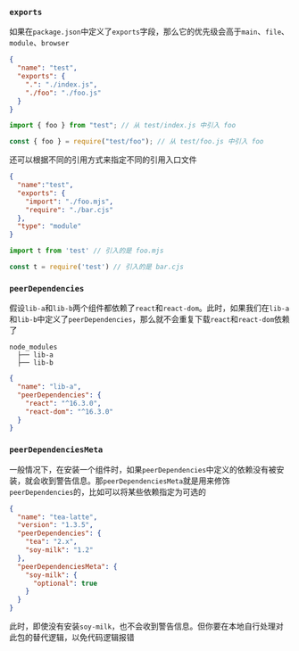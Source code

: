 ### `exports`

如果在`package.json`中定义了`exports`字段，那么它的优先级会高于`main`、`file`、`module`、`browser`

```json
{
  "name": "test",
  "exports": {
    ".": "./index.js",
    "./foo": "./foo.js"
  }
}
```

```js
import { foo } from "test"; // 从 test/index.js 中引入 foo
```

```js
const { foo } = require("test/foo"); // 从 test/foo.js 中引入 foo
```

还可以根据不同的引用方式来指定不同的引用入口文件

```json
{ 
  "name":"test",
  "exports": {
    "import": "./foo.mjs",
    "require": "./bar.cjs"
  },
  "type": "module"
}
```

```js
import t from 'test' // 引入的是 foo.mjs
```

```js
const t = require('test') // 引入的是 bar.cjs
```

### `peerDependencies`

假设`lib-a`和`lib-b`两个组件都依赖了`react`和`react-dom`。此时，如果我们在`lib-a`和`lib-b`中定义了`peerDependencies`，那么就不会重复下载`react`和`react-dom`依赖了

```text
node_modules
  ├── lib-a
  ├── lib-b
```

```json
{
  "name": "lib-a",
  "peerDependencies": {
    "react": "^16.3.0",
    "react-dom": "^16.3.0"
  }
}
```

### `peerDependenciesMeta`

一般情况下，在安装一个组件时，如果`peerDependencies`中定义的依赖没有被安装，就会收到警告信息。那`peerDependenciesMeta`就是用来修饰`peerDependencies`的，比如可以将某些依赖指定为可选的

```json
{
  "name": "tea-latte",
  "version": "1.3.5",
  "peerDependencies": {
    "tea": "2.x",
    "soy-milk": "1.2"
  },
  "peerDependenciesMeta": {
    "soy-milk": {
      "optional": true
    }
  }
}
```

此时，即使没有安装`soy-milk`，也不会收到警告信息。但你要在本地自行处理对此包的替代逻辑，以免代码逻辑报错
